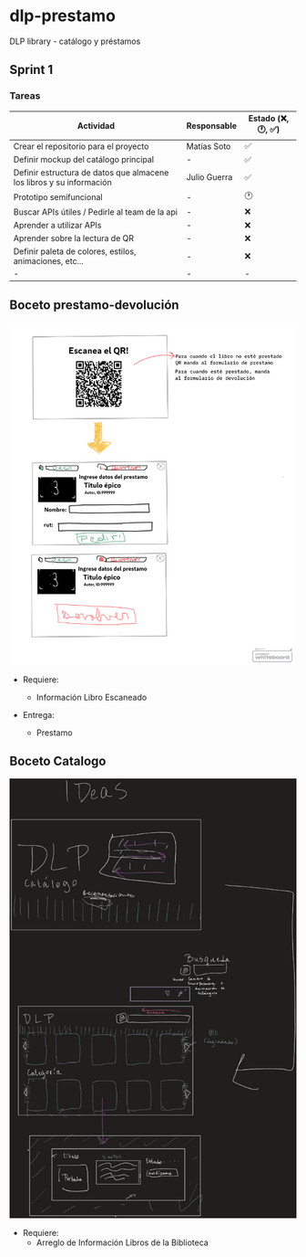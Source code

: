 # dlp-prestamo
DLP library - catálogo y préstamos

## Sprint 1
### Tareas
| Actividad | Responsable | Estado (❌, 🕐, ✅) |
| --------- | ----------- | ----------------------------- |
| Crear el repositorio para el proyecto | Matías Soto | ✅ |
| Definir mockup del catálogo principal | - | ✅ |
| Definir estructura de datos que almacene los libros y su información | Julio Guerra | ✅ |
| Prototipo semifuncional | - | 🕐 |
| Buscar APIs útiles / Pedirle al team de la api | - | ❌ |
| Aprender a utilizar APIs | - | ❌ |
| Aprender sobre la lectura de QR | - | ❌ |
| Definir paleta de colores, estilos, animaciones, etc... | - | ❌ |
| - | - | - |

## Boceto prestamo-devolución

![](https://github.com/LeaffLovesBingus/dlp-prestamo/blob/main/boceto-prestamo-devolucion.png)

- Requiere:
  - Información Libro Escaneado
  
- Entrega:
  - Prestamo

## Boceto Catalogo

![](https://github.com/LeaffLovesBingus/dlp-prestamo/blob/main/mockup1.jpg)

- Requiere:
  - Arreglo de Información Libros de la Biblioteca
